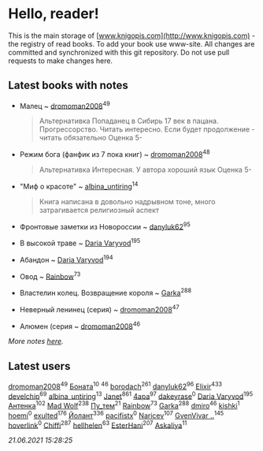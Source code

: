 # Hello, reader!
This is the main storage of [www.knigopis.com](http://www.knigopis.com) - the registry of read books.
To add your book use www-site. All changes are committed and synchronized with this git repository.
Do not use pull requests to make changes here.


## Latest books with notes
* Малец ~ [dromoman2008](users/444/44461886-yandex)<sup>49</sup>
    > Альтернативка
    > Попаданец в Сибирь 17 век в пацана. Прогрессорство. Читать интересно. Если будет продолжение - читать обязательно
    > Оценка 5-

* Режим бога (фанфик из 7 пока книг) ~ [dromoman2008](users/444/44461886-yandex)<sup>48</sup>
    > Альтернативка
    > Интересная. У автора хороший язык
    > Оценка 5-

* "Миф о красоте" ~ [albina_untiring](users/257/2579695-vkontakte)<sup>14</sup>
    > Книга написана в довольно надрывном тоне, много затрагивается религиозный аспект

* Фронтовые заметки из Новороссии ~ [danyluk62](users/374/374149854-vkontakte)<sup>95</sup>

* В высокой траве ~ [Daria Varyvod](users/829/829893410524253-facebook)<sup>195</sup>

* Абандон ~ [Daria Varyvod](users/829/829893410524253-facebook)<sup>194</sup>

* Овод ~ [Rainbow](users/109/109787328219839805802-google)<sup>73</sup>

* Властелин колец. Возвращение короля ~ [Garka](users/115/115753719718250012620-google)<sup>288</sup>

* Неверный ленинец (серия) ~ [dromoman2008](users/444/44461886-yandex)<sup>47</sup>

* Алюмен (серия ~ [dromoman2008](users/444/44461886-yandex)<sup>46</sup>


_More notes [here](latest_books_with_notes.md)._


## Latest users
[dromoman2008](users/444/44461886-yandex)<sup>49</sup> 
[Боната](users/132/1326779400711265-facebook)<sup>10</sup> 
[](users/153/1537586159620888-facebook)<sup>46</sup> 
[borodach](users/157/15706320-vkontakte)<sup>261</sup> 
[danyluk62](users/374/374149854-vkontakte)<sup>96</sup> 
[Elixir](users/115/115826717712507836033-google)<sup>433</sup> 
[develchip](users/852/85203415-vkontakte)<sup>69</sup> 
[albina_untiring](users/257/2579695-vkontakte)<sup>13</sup> 
[Janet](users/108/108113656204404967440-google)<sup>861</sup> 
[4apa](users/117/117392596378069249667-google)<sup>97</sup> 
[dakeyrase](users/642/64253628-yandex)<sup>0</sup> 
[Daria Varyvod](users/829/829893410524253-facebook)<sup>195</sup> 
[Антенка](users/118/118158645037334943900-google)<sup>102</sup> 
[Mad Wolf](users/947/94738840-vkontakte)<sup>238</sup> 
[Пу_тем](users/344/3448154788585127-facebook)<sup>21</sup> 
[Rainbow](users/109/109787328219839805802-google)<sup>73</sup> 
[Garka](users/115/115753719718250012620-google)<sup>288</sup> 
[dmiro](users/571/5714115-vkontakte)<sup>46</sup> 
[kishki](users/106/106256274804767210019-google)<sup>1</sup> 
[hoemi](users/906/906605961-yandex)<sup>0</sup> 
[exulted](users/100/100599204551896265722-google)<sup>176</sup> 
[Йолант](users/104/104690883692185089260-google)<sup>336</sup> 
[pacifistx](users/161/1619498-vkontakte)<sup>0</sup> 
[Naricev](users/107/107090515204537133928-google)<sup>107</sup> 
[GvenVivar ..](users/158/158266434925901-facebook)<sup>145</sup> 
[hoverlink](users/118/118958415-vkontakte)<sup>0</sup> 
[Chiffi](users/105/105831994080785626680-google)<sup>287</sup> 
[hellhelen](users/248/248300842-vkontakte)<sup>63</sup> 
[EsterHani](users/305/30558181-vkontakte)<sup>207</sup> 
[Askaliya](users/326/326783541-vkontakte)<sup>11</sup> 


_21.06.2021 15:28:25_
